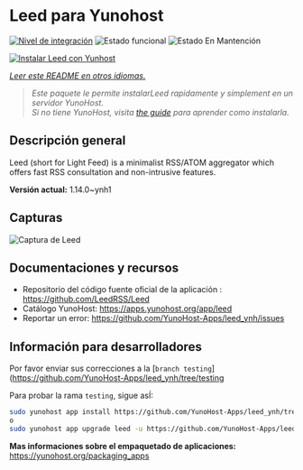 <!--
Este archivo README esta generado automaticamente<https://github.com/YunoHost/apps/tree/master/tools/readme_generator>
No se debe editar a mano.
-->

# Leed para Yunohost

[![Nivel de integración](https://dash.yunohost.org/integration/leed.svg)](https://dash.yunohost.org/appci/app/leed) ![Estado funcional](https://ci-apps.yunohost.org/ci/badges/leed.status.svg) ![Estado En Mantención](https://ci-apps.yunohost.org/ci/badges/leed.maintain.svg)

[![Instalar Leed con Yunhost](https://install-app.yunohost.org/install-with-yunohost.svg)](https://install-app.yunohost.org/?app=leed)

*[Leer este README en otros idiomas.](./ALL_README.md)*

> *Este paquete le permite instalarLeed rapidamente y simplement en un servidor YunoHost.*  
> *Si no tiene YunoHost, visita [the guide](https://yunohost.org/install) para aprender como instalarla.*

## Descripción general

Leed (short for Light Feed) is a minimalist RSS/ATOM aggregator which offers fast RSS consultation and non-intrusive features.


**Versión actual:** 1.14.0~ynh1

## Capturas

![Captura de Leed](./doc/screenshots/leed1.jpg)

## Documentaciones y recursos

- Repositorio del código fuente oficial de la aplicación : <https://github.com/LeedRSS/Leed>
- Catálogo YunoHost: <https://apps.yunohost.org/app/leed>
- Reportar un error: <https://github.com/YunoHost-Apps/leed_ynh/issues>

## Información para desarrolladores

Por favor enviar sus correcciones a la [`branch testing`](https://github.com/YunoHost-Apps/leed_ynh/tree/testing

Para probar la rama `testing`, sigue asÍ:

```bash
sudo yunohost app install https://github.com/YunoHost-Apps/leed_ynh/tree/testing --debug
o
sudo yunohost app upgrade leed -u https://github.com/YunoHost-Apps/leed_ynh/tree/testing --debug
```

**Mas informaciones sobre el empaquetado de aplicaciones:** <https://yunohost.org/packaging_apps>
